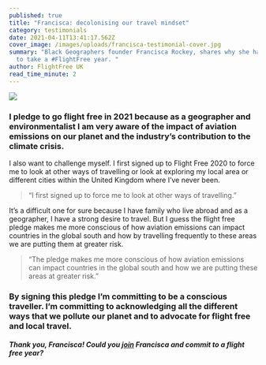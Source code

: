 ```yaml
---
published: true
title: "Francisca: decolonising our travel mindset"
category: testimonials
date: 2021-04-11T13:41:17.562Z
cover_image: /images/uploads/francisca-testimonial-cover.jpg
summary: "Black Geographers founder Francisca Rockey, shares why she has decided
  to take a #FlightFree year. "
author: FlightFree UK
read_time_minute: 2
---
```

![](/images/uploads/fransisca-rockey-quote.jpg)

### I pledge to go flight free in 2021 because as a geographer and environmentalist I am very aware of the impact of aviation emissions on our planet and the industry’s contribution to the climate crisis.

I also want to challenge myself. I first signed up to Flight Free 2020 to force me to look at other ways of travelling or look at exploring my local area or different cities within the United Kingdom where I’ve never been.

> “I first signed up to force me to look at other ways of travelling.”

It’s a difficult one for sure because I have family who live abroad and as a geographer, I have a strong desire to travel. But I guess the flight free pledge makes me more conscious of how aviation emissions can impact countries in the global south and how by travelling frequently to these areas we are putting them at greater risk. 

> “The pledge makes me more conscious of how aviation emissions can impact countries in the global south and how we are putting these areas at greater risk.”

### By signing this pledge I’m committing to be a conscious traveller. I’m committing to acknowledging all the different ways that we pollute our planet and to advocate for flight free and local travel.

#### *Thank you, Francisca! Could you [join](/take_action/) Francisca and commit to a flight free year?*